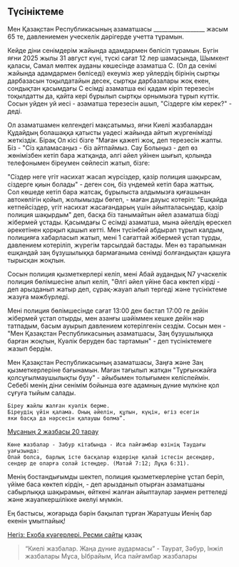 ## Түсініктеме

Мен Қазақстан Республикасының азаматшасы __________________
жасым 65 те, давлениемен уческелік дәрігерде учетта тұрамын. 

Кейде діни сенімдерім жайында адамдармен бөлісіп тұрамын. 
Бүгін яғни 2025 жылы 31 август күні, түскі сағат 12 лер шамасында, 
Шымкент қаласы, Самал мөлтек ауданы көшесінде азаматша С. 
(Ол да сенімі жайында адамдармен бөліседі) екеуміз жер уйлердің 
бірінің сыртқы дарбазасын тоқылдатайын десек, сыртқы дарбазалары жоқ екен, 
сондықтан қасымдағы С есімді азаматша екі қадам кіріп терезесін 
тоқылдатты да, қайта кері бұрылып сыртқы орнымызға тұрып күттік. 
Сосын уйден уй иесі - азаматша терезесін ашып, "Cіздерге кім керек?" - деді.

Ол азаматшамен келгендегі мақсатымыз, яғни Киелі жазбалардан 
Құдайдың болашаққа қатысты уәдесі жайында айтып жүргенімізді жеткіздік.
Бірақ Ол кісі бізге  "Маған қажеті жоқ, деп терезесін жапты.
Біз - "Cіз қаламасаңыз - біз айтпаймыз. Сау Болыңыз - 
деп өз жөнімізбен кетіп бара жатқанда, әлгі әйел уйінен шығып, 
қолында телефонымен біреумен сөйлесіп жатып, бізге: 

"Cіздер неге үгіт насихат жасап жүрсіздер,
қазір полиция шақырсам, сіздерге қиын болады" - деген соң,
біз үндемей кетіп бара жаттық.  
Сол көшеде кетіп бара жатсақ, бұрылыста 
алдымызға қиғашынан автокөлігін қойып, 
жолымызды бөгеп, - маған дауыс котеріп:
"Ешқайда кетпейсіздер, үгіт насихат жасағандарың үшін айыпталасыңдар, 
қазір полиция шақырдым" деп, басқа біз танымайтын әйел азаматша 
бізді жібермей ұстады. 
Қасымдағы С есімді азаматша, мына әйелдің өрескел әрекетінен қорқып қашып кетті. 
Мен түсінбей абдырап тұрып калдым, полицияға хабарласып жатып,
мені 1 сағаттай жібермей ұстап тұрды, давлением котеріліп, 
жүрегім тарсылдай бастады.
Мен өз тарапымнан ешқандай заң бұзушылыққа бармағаныма сенімді 
болғандықтан қашуға тырысқан жоқпын.

Сосын полиция қызметкерлері келіп, мені Абай аудандық N7 
учаскелік полиция бөлімшесіне алып келіп, 
"Әлгі әйел үйіне баса көктеп кірді - деп арызданып жатыр деп, 
сұрақ-жауап алып тергеді және түсініктеме жазуға мәжбүрледі. 

Мені полиция бөлімшесінде сағат 13:00 ден бастап 
17:00 ге дейін жібермей ұстап отырды,
мен азанғы шәйіммен кешке дейін нәр татпадым, 
басым ауырып давлением котерілгенін сездім.
Сосын мен - "Мен Қазақстан Республикасының азаматшасы, 
Заң бұзушылыққа барған жоқпын, Куәлік беруден бас тартамын" -
деп түсініктемеге жазып бердім. 

Мен Қазақстан Республикасының азаматшасы, Заңға және Заң қызметкерлеріне бағынамын. 
Маған тағылып жатқан "Тұрғынжайға қолсұғылмаушылықты бұзу" - 
айыбымен толығымен келіспеймін. Себебі менің діни сенімім бойынша 
өзге адамның дүние мүлкіне қол сұғуға тыйым салады. 
```
Біреу жайлы жалған куәлік берме.
Біреудің үйін қалама. Оның әйелін, құлын, күңін, өгіз есегін 
яки басқа да нәрсесін қалаушы болма”.
```
[Мұсаның 2 жазбасы 20 тарау](https://www.jw.org/finder?wtlocale=AZ&bible=2020000&pub=nwt&srcid=share)

```
Көне жазбалар - Забур кітабында - Иса пайғамбар өзінің Таудағы уағызында: 
Олай болса, барлық істе басқалар өздеріңе қалай істесін десеңдер, 
сендер де оларға солай істеңдер. (Матай 7:12; Лұқа 6:31).
```

Менің бостандығымды шектеп, полиция қызметкерлеріне ұстап беріп, 
үйіме баса көктеп кірдін, - деп арызданып отырған 
азаматшаны сабырлыққа шақырамын, 
өйткені жалған айыптаулар заңмен реттеледі 
және жауапкершілікке әкелуі мүмкін.

Ең бастысы, жоғарыда бәрін бақылап тұрған 
Жаратушы Иенің бар екенін ұмытпайық!

[Негіз: Ехоба куәгерлері. Ресми сайты](https://jw.org/kk) қазақ
> “Киелі жазбалар. Жаңа дүние аудармасы” - Таурат, Зәбур, Інжіл жазбалары 
> Мұса, Ыбрайым, Иса пайғамбар жазбалары







































































